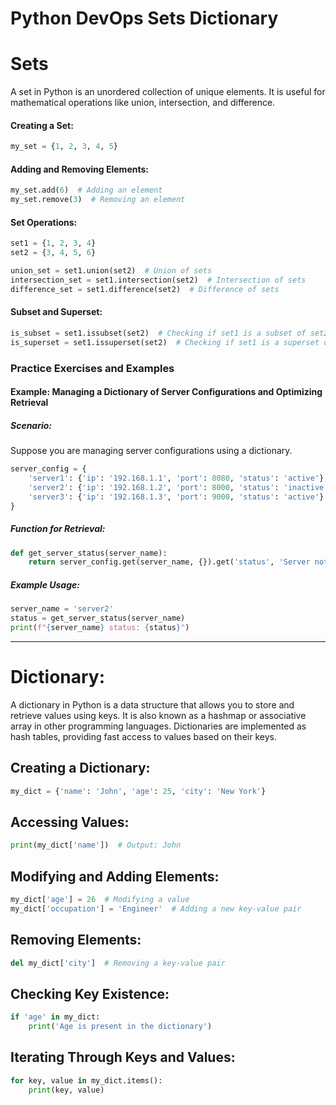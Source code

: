 # Python DevOps Sets Dictionary

# Sets

A set in Python is an unordered collection of unique elements. It is useful for mathematical operations like union, intersection, and difference.

#### Creating a Set:
```python
my_set = {1, 2, 3, 4, 5}
```

#### Adding and Removing Elements:
```python
my_set.add(6)  # Adding an element
my_set.remove(3)  # Removing an element
```

#### Set Operations:
```python
set1 = {1, 2, 3, 4}
set2 = {3, 4, 5, 6}

union_set = set1.union(set2)  # Union of sets
intersection_set = set1.intersection(set2)  # Intersection of sets
difference_set = set1.difference(set2)  # Difference of sets
```

#### Subset and Superset:
```python
is_subset = set1.issubset(set2)  # Checking if set1 is a subset of set2
is_superset = set1.issuperset(set2)  # Checking if set1 is a superset of set2
```

### Practice Exercises and Examples

#### Example: Managing a Dictionary of Server Configurations and Optimizing Retrieval

##### Scenario:
Suppose you are managing server configurations using a dictionary.

```python
server_config = {
    'server1': {'ip': '192.168.1.1', 'port': 8080, 'status': 'active'},
    'server2': {'ip': '192.168.1.2', 'port': 8000, 'status': 'inactive'},
    'server3': {'ip': '192.168.1.3', 'port': 9000, 'status': 'active'}
}
```

##### Function for Retrieval:
```python
def get_server_status(server_name):
    return server_config.get(server_name, {}).get('status', 'Server not found')
```
##### Example Usage:
```python
server_name = 'server2'
status = get_server_status(server_name)
print(f"{server_name} status: {status}")
```

---

# Dictionary:

A dictionary in Python is a data structure that allows you to store and retrieve values using keys. It is also known as a hashmap or associative array in other programming languages. Dictionaries are implemented as hash tables, providing fast access to values based on their keys.

## Creating a Dictionary:
```python
my_dict = {'name': 'John', 'age': 25, 'city': 'New York'}
```

## Accessing Values:
```python
print(my_dict['name'])  # Output: John
```

## Modifying and Adding Elements:
```python
my_dict['age'] = 26  # Modifying a value
my_dict['occupation'] = 'Engineer'  # Adding a new key-value pair
```

## Removing Elements:
```python
del my_dict['city']  # Removing a key-value pair
```

## Checking Key Existence:
```python
if 'age' in my_dict:
    print('Age is present in the dictionary')
```

## Iterating Through Keys and Values:
```python
for key, value in my_dict.items():
    print(key, value)
```
